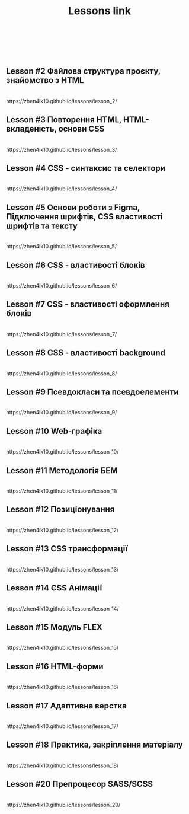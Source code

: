 <h1 style="text-align: center;">Lessons link</h1>
<br>
<br>
<br>
<br>
<br>
<h2>Lesson #2 Файлова структура проєкту, знайомство з HTML</h2>
<br>
https://zhen4ik10.github.io/lessons/lesson_2/
<br>
<h2>Lesson #3 Повторення HTML, HTML-вкладеність, основи CSS</h2>
<br>
https://zhen4ik10.github.io/lessons/lesson_3/
<br>
<h2>Lesson #4 CSS - синтаксис та селектори</h2>
<br>
https://zhen4ik10.github.io/lessons/lesson_4/
<br>
<h2>Lesson #5 Основи роботи з Figma, Підключення шрифтів, CSS властивості шрифтів та тексту</h2>
<br>
https://zhen4ik10.github.io/lessons/lesson_5/
<br>
<h2>Lesson #6 CSS - властивості блоків</h2>
<br>
https://zhen4ik10.github.io/lessons/lesson_6/
<br>
<h2>Lesson #7 CSS - властивості оформлення блоків</h2>
<br>
https://zhen4ik10.github.io/lessons/lesson_7/
<br>
<h2>Lesson #8 CSS - властивості background</h2>
<br>
https://zhen4ik10.github.io/lessons/lesson_8/
<br>
<h2>Lesson #9 Псевдокласи та псевдоелементи</h2>
<br>
https://zhen4ik10.github.io/lessons/lesson_9/
<br>
<h2>Lesson #10 Web-графіка</h2>
<br>
https://zhen4ik10.github.io/lessons/lesson_10/
<br>
<h2>Lesson #11 Методологія БЕМ</h2>
<br>
https://zhen4ik10.github.io/lessons/lesson_11/
<br>
<h2>Lesson #12 Позиціонування</h2>
<br>
https://zhen4ik10.github.io/lessons/lesson_12/
<br>
<h2>Lesson #13 CSS трансформації</h2>
<br>
https://zhen4ik10.github.io/lessons/lesson_13/
<br>
<h2>Lesson #14 CSS Анімації</h2>
<br>
https://zhen4ik10.github.io/lessons/lesson_14/
<br>
<h2>Lesson #15 Модуль FLEX</h2>
<br>
https://zhen4ik10.github.io/lessons/lesson_15/
<br>
<h2>Lesson #16 HTML-форми</h2>
<br>
https://zhen4ik10.github.io/lessons/lesson_16/
<br>
<h2>Lesson #17 Адаптивна верстка</h2>
<br>
https://zhen4ik10.github.io/lessons/lesson_17/
<br>
<h2>Lesson #18 Практика, закріплення матеріалу</h2>
<br>
https://zhen4ik10.github.io/lessons/lesson_18/
<br>
<h2>Lesson #20 Препроцесор SASS/SCSS</h2>
<br>
https://zhen4ik10.github.io/lessons/lesson_20/
